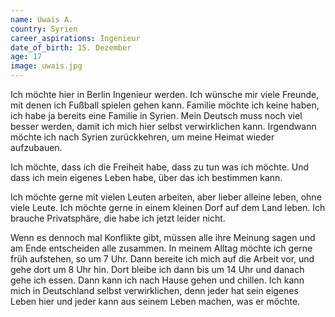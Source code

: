 ```yaml
---
name: Uwais A.
country: Syrien
career_aspirations: Ingenieur
date_of_birth: 15. Dezember
age: 17
image: uwais.jpg
---
```


Ich möchte hier in Berlin Ingenieur werden. Ich wünsche mir viele Freunde, mit denen ich Fußball spielen gehen kann. Familie möchte ich keine haben, ich habe ja bereits eine Familie in Syrien. Mein Deutsch muss noch viel besser werden, damit ich mich hier selbst verwirklichen kann. Irgendwann möchte ich nach Syrien zurückkehren, um meine Heimat wieder aufzubauen.

Ich möchte, dass ich die Freiheit habe, dass zu tun was ich möchte. Und dass ich mein eigenes Leben habe, über das ich bestimmen kann.

Ich möchte gerne mit vielen Leuten arbeiten, aber lieber alleine leben, ohne viele Leute. Ich möchte gerne in einem kleinen Dorf auf dem Land leben. Ich brauche Privatsphäre, die habe ich jetzt leider nicht.

Wenn es dennoch mal Konflikte gibt, müssen alle ihre Meinung sagen und am Ende entscheiden alle zusammen.
In meinem Alltag möchte ich gerne früh aufstehen, so um 7 Uhr. Dann bereite ich mich auf die Arbeit vor, und gehe dort um 8 Uhr hin. Dort bleibe ich dann bis um 14 Uhr und danach gehe ich essen. Dann kann ich nach Hause gehen und chillen. Ich kann mich in Deutschland selbst verwirklichen, denn jeder hat sein eigenes Leben hier und jeder kann aus seinem Leben machen, was er möchte.